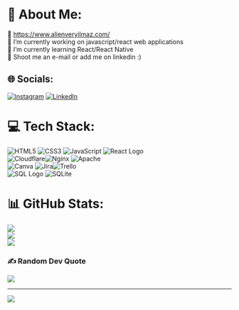# 💫 About Me:
📡 https://www.alienveryilmaz.com/<br> 🔭 I’m currently working on javascript/react web applications<br>🌱 I’m currently learning React/React Native<br>💬 Shoot me an e-mail or add me on linkedin :)


## 🌐 Socials:
[![Instagram](https://img.shields.io/badge/Instagram-%23E4405F.svg?logo=Instagram&logoColor=white)](https://www.instagram.com/alienverylmz/) [![LinkedIn](https://img.shields.io/badge/LinkedIn-%230077B5.svg?logo=linkedin&logoColor=white)](https://linkedin.com/in/alienveryilmaz/) 

# 💻 Tech Stack:
![HTML5](https://img.shields.io/badge/html5-%23E34F26.svg?style=for-the-badge&logo=html5&logoColor=white) ![CSS3](https://img.shields.io/badge/css3-%231572B6.svg?style=for-the-badge&logo=css3&logoColor=white) ![JavaScript](https://img.shields.io/badge/javascript-%23323330.svg?style=for-the-badge&logo=javascript&logoColor=%23F7DF1E) ![React Logo](https://img.shields.io/badge/React-%2361DAFB.svg?style=for-the-badge&logo=React&logoColor=red)
<br>![Cloudflare](https://img.shields.io/badge/Cloudflare-F38020?style=for-the-badge&logo=Cloudflare&logoColor=white)![Nginx](https://img.shields.io/badge/nginx-%23009639.svg?style=for-the-badge&logo=nginx&logoColor=white) ![Apache](https://img.shields.io/badge/apache-%23D42029.svg?style=for-the-badge&logo=apache&logoColor=white) <br> ![Canva](https://img.shields.io/badge/Canva-%2300C4CC.svg?style=for-the-badge&logo=Canva&logoColor=white) ![Jira](https://img.shields.io/badge/jira-%230A0FFF.svg?style=for-the-badge&logo=jira&logoColor=white)![Trello](https://img.shields.io/badge/Trello-%23026AA7.svg?style=for-the-badge&logo=Trello&logoColor=white)<br>![SQL Logo](https://img.shields.io/badge/SQL-%234169E1.svg?style=for-the-badge&logo=sql&logoColor=white)
![SQLite](https://img.shields.io/badge/sqlite-%2307405e.svg?style=for-the-badge&logo=sqlite&logoColor=white)

# 📊 GitHub Stats:
![](https://github-readme-stats.vercel.app/api?username=alienveryilmaz&theme=dark&hide_border=false&include_all_commits=false&count_private=false)<br/>
![](https://github-readme-streak-stats.herokuapp.com/?user=alienveryilmaz&theme=dark&hide_border=false)<br/>
![](https://github-readme-stats.vercel.app/api/top-langs/?username=alienveryilmaz&theme=dark&hide_border=false&include_all_commits=false&count_private=false&layout=compact)

### ✍️ Random Dev Quote
![](https://quotes-github-readme.vercel.app/api?type=horizontal&theme=radical)

---
[![](https://visitcount.itsvg.in/api?id=alienveryilmaz&icon=9&color=11)](https://visitcount.itsvg.in)
